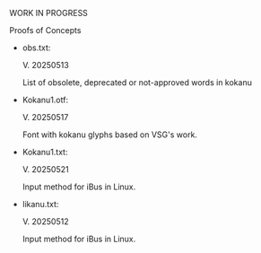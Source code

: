 WORK IN PROGRESS

Proofs of Concepts

- obs.txt:
  
  V. 20250513

  List of obsolete, deprecated or not-approved words in kokanu

- Kokanu1.otf:

  V. 20250517

  Font with kokanu glyphs based on VSG's work. 

- Kokanu1.txt:

  V. 20250521

  Input method for iBus in Linux.
  
- likanu.txt:

  V. 20250512

  Input method for iBus in Linux.
